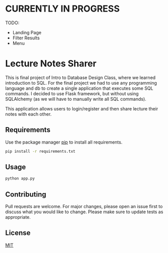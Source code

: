 
# CURRENTLY IN PROGRESS

TODO:
- Landing Page
- Filter Results
- Menu

# Lecture Notes Sharer

This is final project of Intro to Database Design Class, where we learned introduction to SQL. For the final project we had to use any programming language and db to create a single application that executes some SQL commands. I decided to use Flask framework, but without using SQLAlchemy (as we will have to manually write all SQL commands). 

This application allows users to login/register and then share lecture their notes with each other.

## Requirements

Use the package manager [pip](https://pip.pypa.io/en/stable/) to install all requirements.

```bash
pip install -r requirements.txt
```

## Usage
 
```bash
python app.py
```

## Contributing
Pull requests are welcome. For major changes, please open an issue first to discuss what you would like to change.
Please make sure to update tests as appropriate.

## License
[MIT](https://choosealicense.com/licenses/mit/)
